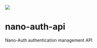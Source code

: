 ![](https://github.com/Nanocreatives/nano-auth-api/workflows/Continuous%20Integration/badge.svg)

# nano-auth-api
Nano-Auth authentication management API
